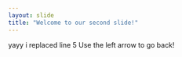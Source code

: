 ```yaml
---
layout: slide
title: "Welcome to our second slide!"
---
```

yayy i replaced line 5
Use the left arrow to go back!

